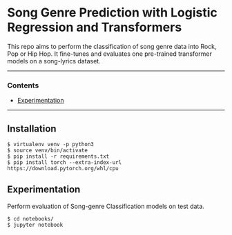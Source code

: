 # Song Genre Prediction with Logistic Regression and Transformers

This repo aims to perform the classification of song genre data into Rock, Pop or Hip Hop. It fine-tunes and evaluates one pre-trained transformer models on a song-lyrics dataset.

---

### Contents
* [Experimentation](#Experimentation)

---

## Installation
```console
$ virtualenv venv -p python3
$ source venv/bin/activate
$ pip install -r requirements.txt
$ pip install torch --extra-index-url https://download.pytorch.org/whl/cpu
```

## Experimentation

Perform evaluation of Song-genre Classification models on test data.

```console
$ cd notebooks/
$ jupyter notebook
```
